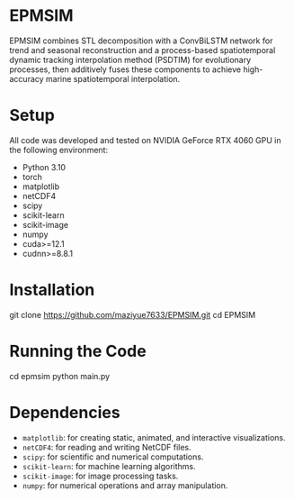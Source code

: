 # EPMSIM
EPMSIM combines STL decomposition with a ConvBiLSTM network for trend and seasonal reconstruction and a process-based spatiotemporal dynamic tracking interpolation method (PSDTIM) for evolutionary processes, then additively fuses these components to achieve high-accuracy marine spatiotemporal interpolation.

# Setup
All code was developed and tested on NVIDIA GeForce RTX 4060 GPU in the following environment:
- Python 3.10
- torch
- matplotlib
- netCDF4
- scipy
- scikit-learn
- scikit-image
- numpy
- cuda>=12.1
- cudnn>=8.8.1

# Installation
git clone https://github.com/maziyue7633/EPMSIM.git
cd EPMSIM

# Running the Code
cd epmsim
python main.py

# Dependencies
- `matplotlib`: for creating static, animated, and interactive visualizations.
- `netCDF4`: for reading and writing NetCDF files.
- `scipy`: for scientific and numerical computations.
- `scikit-learn`: for machine learning algorithms.
- `scikit-image`: for image processing tasks.
- `numpy`: for numerical operations and array manipulation.


